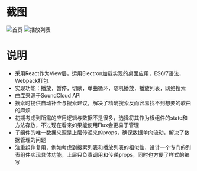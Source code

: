 # 截图
![首页](http://ww1.sinaimg.cn/large/0060lm7Tgw1f3oc3xe42aj30m80qkaiy.jpg)
![播放列表](http://ww4.sinaimg.cn/large/0060lm7Tgw1f3oc3ytl2mj30qa0y0wq6.jpg)
# 说明
* 采用React作为View层，运用Electron加载实现的桌面应用，ES6/7语法，Webpack打包
* 实现功能：播放，暂停，切歌，单曲循环，随机播放，播放列表，网络搜索
* 曲库来源于SoundCloud API
* 搜索时提供自动补全与搜索建议，解决了精确搜索反而容易找不到想要的歌曲的麻烦
* 初期考虑到所需的应用逻辑与数据不是很多，选择将其作为根组件的state和方法存放，不过现在看来如果能使用Flux会更易于管理 
* 子组件的唯一数据来源是上层传递来的props，确保数据单向流动，解决了数据管理的问题
* 注重组件复用，例如考虑到搜索列表和播放列表的相似性，设计一个专门的列表组件实现具体功能，上层只负责调用和传递props，同时也方便了样式的编写 
